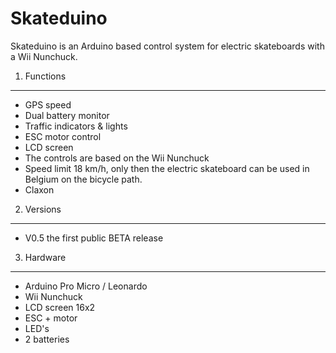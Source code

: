 Skateduino
==========

Skateduino is an Arduino based control system for electric skateboards with a Wii Nunchuck.

1. Functions
------------
* GPS speed
* Dual battery monitor
* Traffic indicators & lights
* ESC motor control
* LCD screen
* The controls are based on the Wii Nunchuck
* Speed limit 18 km/h, only then the electric skateboard can be used in Belgium on the bicycle path. 
* Claxon

2. Versions
-----------
* V0.5 the first public BETA release

3. Hardware
-----------
* Arduino Pro Micro / Leonardo
* Wii Nunchuck
* LCD screen 16x2
* ESC + motor
* LED's
* 2 batteries
